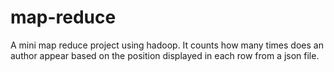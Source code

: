 # map-reduce
A mini map reduce project using hadoop. It counts how many times does an author appear based on
the position displayed in each row from a json file.


